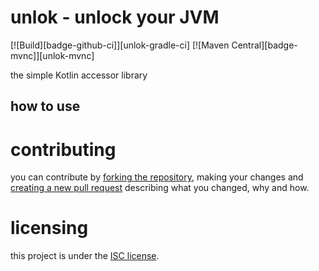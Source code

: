 # unlok - unlock your JVM
[![Build][badge-github-ci]][unlok-gradle-ci] [![Maven Central][badge-mvnc]][unlok-mvnc]

the simple Kotlin accessor library

## how to use

# contributing

you can contribute by [forking the repository][fork], making your changes and [creating a new pull request][new-pr]
describing what you changed, why and how.

# licensing

this project is under the [ISC license][blob-license].

<!-- Links -->

[jvm]: https://adoptium.net "JVM"

[kotlin]: https://kotlinlang.org "kotlin website"

[rust]: https://rust-lang.org "rust website"

[fork]: https://github.com/xtrm-en/unlok/fork "fork this repository"

[new-pr]: https://github.com/xtrm-en/unlok/pulls/new "create a new pull request"

[blob-license]: https://github.com/xtrm-en/unlok/blob/trunk/LICENSE "LICENSE source file"